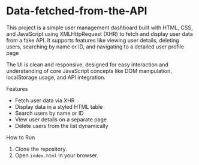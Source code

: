 # Data-fetched-from-the-API
This project is a simple user management dashboard built with HTML, CSS, and JavaScript using XMLHttpRequest (XHR) to fetch and display user data from a fake API. It supports features like viewing user details, deleting users, searching by name or ID, and navigating to a detailed user profile page

The UI is clean and responsive, designed for easy interaction and understanding of core JavaScript concepts like DOM manipulation, localStorage usage, and API integration.

 Features
- Fetch user data via XHR
- Display data in a styled HTML table
- Search users by name or ID
- View user details on a separate page
- Delete users from the list dynamically

How to Run
1. Clone the repository.
2. Open `index.html` in your browser.
